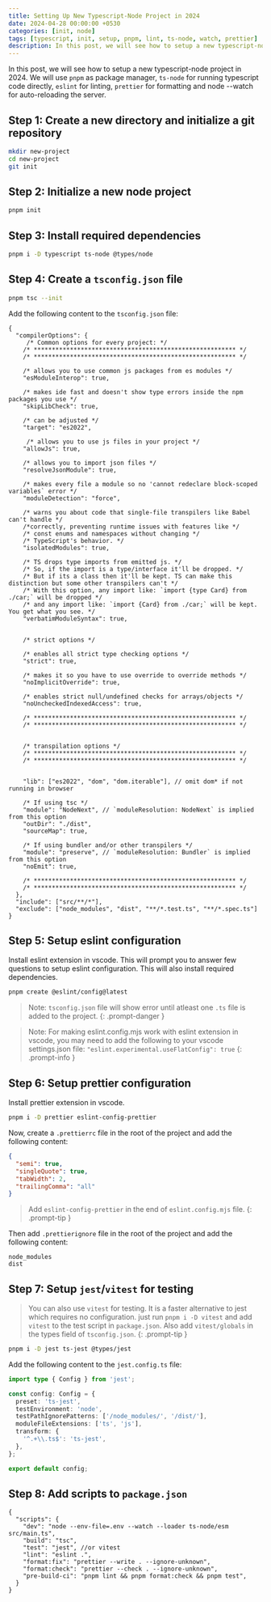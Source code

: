 ```yaml
---
title: Setting Up New Typescript-Node Project in 2024
date: 2024-04-28 00:00:00 +0530
categories: [init, node]
tags: [typescript, init, setup, pnpm, lint, ts-node, watch, prettier]     # TAG names should always be lowercase
description: In this post, we will see how to setup a new typescript-node project in 2024. We will use `pnpm` as package manager, `ts-node` for running typescript code directly, `eslint` for linting, `prettier` for formatting and node --watch for auto-reloading the server.
---
```



In this post, we will see how to setup a new typescript-node project in 2024. We will use `pnpm` as package manager, `ts-node` for running typescript code directly, `eslint` for linting, `prettier` for formatting and node --watch for auto-reloading the server.

## Step 1: Create a new directory and initialize a git repository

```bash
mkdir new-project
cd new-project
git init
```

## Step 2: Initialize a new node project

```bash
pnpm init
```

## Step 3: Install required dependencies

```bash
pnpm i -D typescript ts-node @types/node
```

## Step 4: Create a `tsconfig.json` file

```bash
pnpm tsc --init
```

Add the following content to the `tsconfig.json` file:

```jsonc
{
  "compilerOptions": {
     /* Common options for every project: */
    /* ******************************************************** */
    /* ******************************************************** */

    /* allows you to use common js packages from es modules */
    "esModuleInterop": true,

    /* makes ide fast and doesn't show type errors inside the npm packages you use */
    "skipLibCheck": true,

    /* can be adjusted */
    "target": "es2022",

     /* allows you to use js files in your project */
    "allowJs": true,

    /* allows you to import json files */
    "resolveJsonModule": true,

    /* makes every file a module so no 'cannot redeclare block-scoped variables` error */
    "moduleDetection": "force",

    /* warns you about code that single-file transpilers like Babel can't handle */
    /*correctly, preventing runtime issues with features like */
    /* const enums and namespaces without changing */   
    /* TypeScript's behavior. */
    "isolatedModules": true,

    /* TS drops type imports from emitted js. */
    /* So, if the import is a type/interface it'll be dropped. */
    /* But if its a class then it'll be kept. TS can make this distinction but some other transpilers can't */
    /* With this option, any import like: `import {type Card} from ./car;` will be dropped */
    /* and any import like: `import {Card} from ./car;` will be kept. You get what you see. */
    "verbatimModuleSyntax": true,


    /* strict options */

    /* enables all strict type checking options */
    "strict": true,

    /* makes it so you have to use override to override methods */
    "noImplicitOverride": true,

    /* enables strict null/undefined checks for arrays/objects */
    "noUncheckedIndexedAccess": true,

    /* ******************************************************** */
    /* ******************************************************** */


    /* transpilation options */
    /* ******************************************************** */
    /* ******************************************************** */


    "lib": ["es2022", "dom", "dom.iterable"], // omit dom* if not running in browser

    /* If using tsc */
    "module": "NodeNext", // `moduleResolution: NodeNext` is implied from this option
    "outDir": "./dist",
    "sourceMap": true,

    /* If using bundler and/or other transpilers */
    "module": "preserve", // `moduleResolution: Bundler` is implied from this option
    "noEmit": true,

    /* ******************************************************** */
    /* ******************************************************** */
  },
  "include": ["src/**/*"],
  "exclude": ["node_modules", "dist", "**/*.test.ts", "**/*.spec.ts"]
}
```

## Step 5: Setup eslint configuration
Install eslint extension in vscode.
This will prompt you to answer few questions to setup eslint configuration. This will also install required dependencies.

```bash
pnpm create @eslint/config@latest
```
<!-- write a note that tsconfig file will show error until a ts file is added -->

> Note: `tsconfig.json` file will show error until atleast one `.ts` file is added to the project.
{: .prompt-danger }

> Note: For making eslint.config.mjs work with eslint extension in vscode, you may need to add the following to your vscode settings.json file: `"eslint.experimental.useFlatConfig": true`
{: .prompt-info }

## Step 6: Setup prettier configuration
Install prettier extension in vscode.

```bash
pnpm i -D prettier eslint-config-prettier
```
Now, create a `.prettierrc` file in the root of the project and add the following content:

```json
{
  "semi": true,
  "singleQuote": true,
  "tabWidth": 2,
  "trailingComma": "all"
}
```

> Add `eslint-config-prettier` in the end of `eslint.config.mjs` file.
{: .prompt-tip }

Then add `.prettierignore` file in the root of the project and add the following content:

```
node_modules
dist
```

## Step 7: Setup `jest`/`vitest` for testing

> You can also use `vitest` for testing. It is a faster alternative to jest which requires no configuration. just run `pnpm i -D vitest` and add `vitest` to the test script in `package.json`. Also add `vitest/globals` in the types field of `tsconfig.json`.
{: .prompt-tip }

```bash
pnpm i -D jest ts-jest @types/jest
```

Add the following content to the `jest.config.ts` file:

```ts
import type { Config } from 'jest';

const config: Config = {
  preset: 'ts-jest',
  testEnvironment: 'node',
  testPathIgnorePatterns: ['/node_modules/', '/dist/'],
  moduleFileExtensions: ['ts', 'js'],
  transform: {
    '^.+\\.ts$': 'ts-jest',
  },
};

export default config;
```


## Step 8: Add scripts to `package.json`

```jsonc
{
  "scripts": {
    "dev": "node --env-file=.env --watch --loader ts-node/esm src/main.ts",
    "build": "tsc",
    "test": "jest", //or vitest
    "lint": "eslint .",
    "format:fix": "prettier --write . --ignore-unknown",
    "format:check": "prettier --check . --ignore-unknown",
    "pre-build-ci": "pnpm lint && pnpm format:check && pnpm test",
  }
}
```
